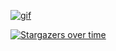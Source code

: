 [![gif](gif2.gif)](https://github.com/Prince-GH/Prince-GH/blob/main/index.html)


[![Stargazers over time](https://chart.yhype.me/github/repository-star/v1/MDEwOlJlcG9zaXRvcnkyNzg5Mjk4Njc=.svg)](https://yhype.me?utm_source=github&utm_medium=prince-gh-github-profile-views-counter&utm_content=chart-repository-star-cumulative)


